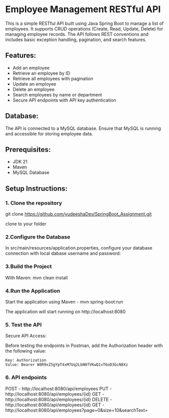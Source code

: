 # Employee Management RESTful API

This is a simple RESTful API built using Java Spring Boot to manage a list of employees. It supports CRUD operations (Create, Read, Update, Delete) for managing employee records. The API follows REST conventions and includes basic exception handling, pagination, and search features.

## Features:
- Add an employee
- Retrieve an employee by ID
- Retrieve all employees with pagination
- Update an employee
- Delete an employee
- Search employees by name or department
- Secure API endpoints with API key authentication

## Database:
The API is connected to a MySQL database. Ensure that MySQL is running and accessible for storing employee data.

## Prerequisites:
- JDK 21 
- Maven
- MySQL Database

## Setup Instructions:

### 1. Clone the repository
git clone https://github.com/yudeeshaDev/SpringBoot_Assignment.git

clone to your folder

### 2.Configure the Database
In src/main/resources/application.properties, configure your database connection with local dabase username and password:

### 3.Build the Project

With Maven: mvn clean install

### 4.Run the Application

Start the application using Maven - mvn spring-boot:run

The application will start running on http://localhost:8080

### 5. Test the API

Secure API Access:

Before testing the endpoints in Postman, add the Authorization header with the following value:

    Key: Authorization
    Value: Bearer W8R9xZ5gYpT4xM7Uq2LbN0fVKwQ1vT6oD3GcN8Xz

### 6. API endpoints

POST - http://localhost:8080/api/employees
PUT - http://localhost:8080/api/employees/{id}
GET - http://localhost:8080/api/employees/{id}
DELETE - http://localhost:8080/api/employees/{id}
GET - http://localhost:8080/api/employees?page=0&size=10&searchText=
